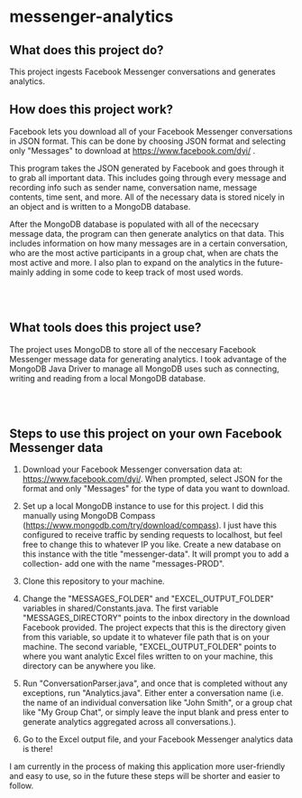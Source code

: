 # messenger-analytics

## What does this project do?
This project ingests Facebook Messenger conversations and generates analytics.


## How does this project work?
Facebook lets you download all of your Facebook Messenger conversations in JSON format. This can be done by choosing JSON format and selecting only "Messages" to download at https://www.facebook.com/dyi/ .

This program takes the JSON generated by Facebook and goes through it to grab all important data. This includes going through every message and recording info such as sender name, conversation name, message contents, time sent, and more. All of the necessary data is stored nicely in an object and is written to a MongoDB database. 

After the MongoDB database is populated with all of the nececsary message data, the program can then generate analytics on that data. This includes information on how many messages are in a certain conversation, who are the most active participants in a group chat, when are chats the most active and more. I also plan to expand on the analytics in the future- mainly adding in some code to keep track of most used words.

<br></br>
## What tools does this project use?
The project uses MongoDB to store all of the neccesary Facebook Messenger message data for generating analytics. I took advantage of the MongoDB Java Driver to manage all MongoDB uses such as connecting, writing and reading from a local MongoDB database.

<br></br>
## Steps to use this project on your own Facebook Messenger data
1. Download your Facebook Messenger conversation data at: https://www.facebook.com/dyi/. When prompted, select JSON for the format and only "Messages" for the type of data you want to download.

2. Set up a local MongoDB instance to use for this project. I did this manually using MongoDB Compass (https://www.mongodb.com/try/download/compass). I just have this configured to receive traffic by sending requests to localhost, but feel free to change this to whatever IP you like. Create a new database on this instance with the title "messenger-data". It will prompt you to add a collection- add one with the name "messages-PROD".

3. Clone this repository to your machine.

4. Change the "MESSAGES_FOLDER" and "EXCEL_OUTPUT_FOLDER" variables in shared/Constants.java. The first variable "MESSAGES_DIRECTORY" points to the inbox directory in the download Facebook provided. The project expects that this is the directory given from this variable, so update it to whatever file path that is on your machine. The second variable, "EXCEL_OUTPUT_FOLDER" points to where you want analytic Excel files written to on your machine, this directory can be anywhere you like.

5. Run "ConversationParser.java", and once that is completed without any exceptions, run "Analytics.java". Either enter a conversation name (i.e. the name of an individual conversation like "John Smith", or a group chat like "My Group Chat", or simply leave the input blank and press enter to generate analytics aggregated across all conversations.).

6. Go to the Excel output file, and your Facebook Messenger analytics data is there!

I am currently in the process of making this application more user-friendly and easy to use, so in the future these steps will be shorter and easier to follow.
